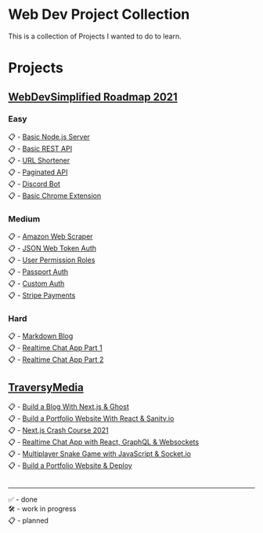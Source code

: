 # Web Dev Project Collection
This is a collection of Projects I wanted to do to learn.

# Projects

## [WebDevSimplified Roadmap 2021](https://www.youtube.com/watch?v=VfGW0Qiy2I0)
### Easy
📋 - [Basic Node.js Server](https://youtu.be/VShtPwEkDD0) <br/>
📋 - [Basic REST API](https://youtu.be/fgTGADljAeg) <br/>
📋 - [URL Shortener](https://youtu.be/SLpUKAGnm-g) <br/>
📋 - [Paginated API](https://youtu.be/ZX3qt0UWifc) <br/>
📋 - [Discord Bot](https://youtu.be/qv24S2L1N0k) <br/>
📋 - [Basic Chrome Extension](https://youtu.be/rymG9UmPuhM) <br/>

### Medium
📋 - [Amazon Web Scraper](https://youtu.be/H5ObmDUjKV4) <br/>
📋 - [JSON Web Token Auth](https://youtu.be/mbsmsi7l3r4) <br/>
📋 - [User Permission Roles](https://youtu.be/jI4K7L-LI58) <br/>
📋 - [Passport Auth](https://youtu.be/-RCnNyD0L-s) <br/>
📋 - [Custom Auth](https://youtu.be/Ud5xKCYQTjM) <br/>
📋 - [Stripe Payments](https://youtu.be/mI_-1tbIXQI) <br/>

### Hard
📋 - [Markdown Blog](https://youtu.be/1NrHkjlWVhM) <br/>
📋 - [Realtime Chat App Part 1](https://youtu.be/rxzOqP9YwmM) <br/>
📋 - [Realtime Chat App Part 2](https://youtu.be/UymGJnv-WsE)

## [TraversyMedia](https://www.youtube.com/channel/UC29ju8bIPH5as8OGnQzwJyA)<br/>
📋 - [Build a Blog With Next.js & Ghost](https://www.youtube.com/watch?v=1SYU1GorO6Y)<br/>
📋 - [Build a Portfolio Website With React & Sanity.io](https://www.youtube.com/watch?v=NO7_jgzVgbc)<br/>
📋 - [Next.js Crash Course 2021](https://www.youtube.com/watch?v=mTz0GXj8NN0)<br/>
📋 - [Realtime Chat App with React, GraphQL & Websockets](https://www.youtube.com/watch?v=E3NHd-PkLrQ)<br/>
📋 - [Multiplayer Snake Game with JavaScript & Socket.io](https://www.youtube.com/watch?v=ppcBIHv_ZPs)<br/>
📋 - [Build a Portfolio Website & Deploy](https://www.youtube.com/watch?v=r_hYR53r61M)<br/>
<br/>
____________________________________________________
✅ - done <br/>
🛠️ - work in progress <br/>
📋 - planned <br/>
